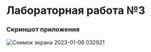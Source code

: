 # Лабораторная работа №3

### Скриншот приложения

![Снимок экрана 2023-01-06 032921](https://user-images.githubusercontent.com/32294487/210874697-418f1976-90f3-443c-ba44-260248e455d6.jpg)
